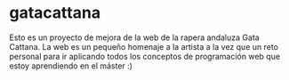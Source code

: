 # gatacattana
Esto es un proyecto de mejora de la web de la rapera andaluza Gata Cattana. La web es un pequeño homenaje a la artista a la vez que un reto personal para ir aplicando todos los conceptos de programación web que estoy aprendiendo en el máster :)
